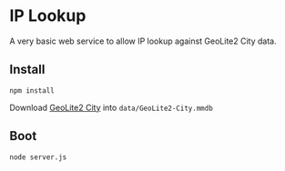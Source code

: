 # IP Lookup

A very basic web service to allow IP lookup against GeoLite2 City data.

## Install

```
npm install
```

Download [GeoLite2 City](https://dev.maxmind.com/geoip/geoip2/geolite2/) into `data/GeoLite2-City.mmdb` 

## Boot

```
node server.js
```
